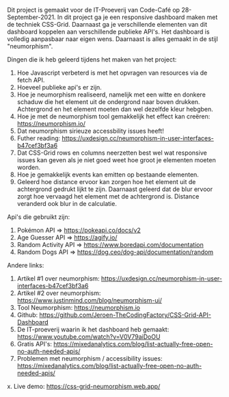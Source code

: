 Dit project is gemaakt voor de IT-Proeverij van Code-Café op 28-September-2021. In dit project ga je een responsive dashboard maken met de techniek CSS-Grid. Daarnaast ga je verschillende elementen van dit dashboard koppelen aan verschillende publieke API's. Het dashboard is volledig aanpasbaar naar eigen wens. Daarnaast is alles gemaakt in de stijl "neumorphism". 

Dingen die ik heb geleerd tijdens het maken van het project:

1. Hoe Javascript verbeterd is met het opvragen van resources via de fetch API.
2. Hoeveel publieke api's er zijn.
3. Hoe je neumorphism realiseerd, namelijk met een witte en donkere schaduw die het element uit de ondergrond naar boven drukken. Achtergrond en het element moeten dan wel dezelfde kleur hebgben.
4. Hoe je met de neumorphism tool gemakkelijk het effect kan creëren: https://neumorphism.io/
5. Dat neumorphism sirieuze accessbility issues heeft! 
6. Futher reading: https://uxdesign.cc/neumorphism-in-user-interfaces-b47cef3bf3a6
7. Dat CSS-Grid rows en columns neerzetten best wel wat responsive issues kan geven als je niet goed weet hoe groot je elementen moeten worden.
8. Hoe je gemakkelijk events kan emitten op bestaande elementen.
9. Geleerd hoe distance ervoor kan zorgen hoe het element uit de achtergrond gedrukt lijkt te zijn. Daarnaast geleerd dat de blur ervoor zorgt hoe vervaagd het element met de achtergrond is. Distance veranderd ook blur in de calculatie.

Api's die gebruikt zijn:
1. Pokémon API => https://pokeapi.co/docs/v2
2. Age Guesser API => https://agify.io/
3. Random Activity API => https://www.boredapi.com/documentation
4. Random Dogs API => https://dog.ceo/dog-api/documentation/random

Andere links:
1. Artikel #1 over neumorphism: https://uxdesign.cc/neumorphism-in-user-interfaces-b47cef3bf3a6
2. Artikel #2 over neumorphism: https://www.justinmind.com/blog/neumorphism-ui/
3. Tool Neumorphism: https://neumorphism.io 
4. Github: https://github.com/Jeroen-TheCodingFactory/CSS-Grid-API-Dashboard
5. De IT-proeverij waarin ik het dashboard heb gemaakt: https://www.youtube.com/watch?v=V0V79aiDoOU
6. Gratis API's: https://mixedanalytics.com/blog/list-actually-free-open-no-auth-needed-apis/
7. Problemen met neumorphism / accessibility issues: https://mixedanalytics.com/blog/list-actually-free-open-no-auth-needed-apis/



x. Live demo: https://css-grid-neumorphism.web.app/ 
